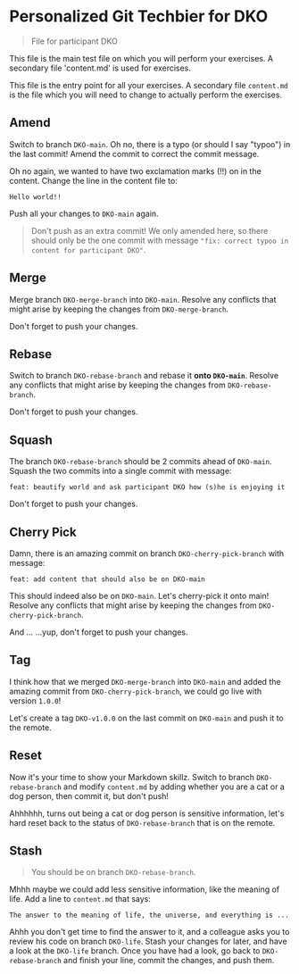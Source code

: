 # Personalized Git Techbier for DKO

> File for participant DKO

This file is the main test file on which you will perform your exercises. A
secondary file 'content.md' is used for  exercises.

This file is the entry point for all your exercises. A secondary file
`content.md` is the file which you will need to change to actually perform the
exercises.

## Amend

Switch to branch `DKO-main`. Oh no, there is a typo (or should I say "typoo") in
the last commit! Amend the commit to correct the commit message.

Oh no again, we wanted to have two exclamation marks (!!) on in the content.
Change the line in the content file to:

```
Hello world!!
```

Push all your changes to `DKO-main` again.

> Don't push as an extra commit! We only amended here, so there should only be
> the one commit with message
> `"fix: correct typoo in content for participant DKO"`.

## Merge

Merge branch `DKO-merge-branch` into `DKO-main`. Resolve any conflicts that might arise
by keeping the changes from `DKO-merge-branch`.

Don't forget to push your changes.

## Rebase

Switch to branch `DKO-rebase-branch` and rebase it **onto `DKO-main`**. Resolve any
conflicts that might arise by keeping the changes from `DKO-rebase-branch`.

Don't forget to push your changes.

## Squash

The branch `DKO-rebase-branch` should be 2 commits ahead of `DKO-main`. Squash the two
commits into a single commit with message:

```
feat: beautify world and ask participant DKO how (s)he is enjoying it
```

Don't forget to push your changes.

## Cherry Pick

Damn, there is an amazing commit on branch `DKO-cherry-pick-branch` with message:

```
feat: add content that should also be on DKO-main
```

This should indeed also be on `DKO-main`. Let's cherry-pick it onto main! Resolve
any conflicts that might arise by keeping the changes from `DKO-cherry-pick-branch`.

And ...
...yup, don't forget to push your changes.

## Tag

I think how that we merged `DKO-merge-branch` into `DKO-main` and added the amazing
commit from `DKO-cherry-pick-branch`, we could go live with version `1.0.0`!

Let's create a tag `DKO-v1.0.0` on the last commit on `DKO-main` and push it to the
remote.

## Reset

Now it's your time to show your Markdown skillz. Switch to branch `DKO-rebase-branch`
and modify `content.md` by adding whether you are a cat or a dog person, then
commit it, but don't push!

Ahhhhhh, turns out being a cat or dog person is sensitive information, let's
hard reset back to the status of `DKO-rebase-branch` that is on the remote.

## Stash

> You should be on branch `DKO-rebase-branch`.

Mhhh maybe we could add less sensitive information, like the meaning of life.
Add a line to `content.md` that says:

```
The answer to the meaning of life, the universe, and everything is ...
```

Ahhh you don't get time to find the answer to it, and a colleague asks you to
review his code on branch `DKO-life`. Stash your changes for later, and have a
look at the `DKO-life` branch. Once you have had a look, go back to
`DKO-rebase-branch` and finish your line, commit the changes, and push them.
